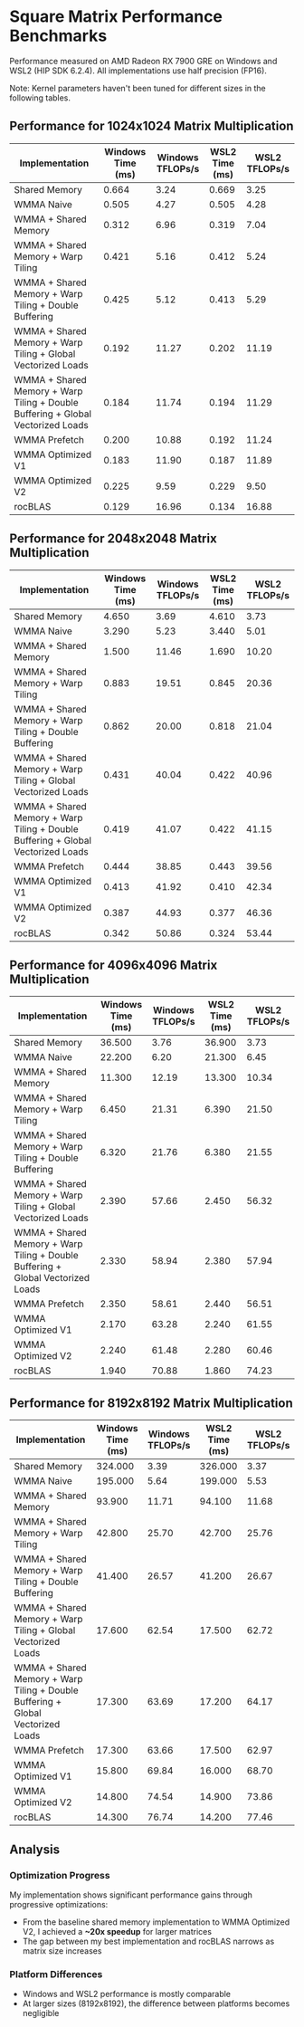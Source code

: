 # Square Matrix Performance Benchmarks

Performance measured on AMD Radeon RX 7900 GRE on Windows and WSL2 (HIP SDK 6.2.4). All implementations use half precision (FP16).

Note: Kernel parameters haven't been tuned for different sizes in the following tables.

## Performance for 1024x1024 Matrix Multiplication
| Implementation | Windows Time (ms) | Windows TFLOPs/s | WSL2 Time (ms) | WSL2 TFLOPs/s |
|----------------|-------------------|-------------------|----------------|---------------|
| Shared Memory | 0.664 | 3.24 | 0.669 | 3.25 |
| WMMA Naive | 0.505 | 4.27 | 0.505 | 4.28 |
| WMMA + Shared Memory | 0.312 | 6.96 | 0.319 | 7.04 |
| WMMA + Shared Memory + Warp Tiling | 0.421 | 5.16 | 0.412 | 5.24 |
| WMMA + Shared Memory + Warp Tiling + Double Buffering | 0.425 | 5.12 | 0.413 | 5.29 |
| WMMA + Shared Memory + Warp Tiling + Global Vectorized Loads | 0.192 | 11.27 | 0.202 | 11.19 |
| WMMA + Shared Memory + Warp Tiling + Double Buffering + Global Vectorized Loads | 0.184 | 11.74 | 0.194 | 11.29 |
| WMMA Prefetch | 0.200 | 10.88 | 0.192 | 11.24 |
| WMMA Optimized V1 | 0.183 | 11.90 | 0.187 | 11.89 |
| WMMA Optimized V2 | 0.225 | 9.59 | 0.229 | 9.50 |
| rocBLAS | 0.129 | 16.96 | 0.134 | 16.88 |

## Performance for 2048x2048 Matrix Multiplication
| Implementation | Windows Time (ms) | Windows TFLOPs/s | WSL2 Time (ms) | WSL2 TFLOPs/s |
|----------------|-------------------|-------------------|----------------|---------------|
| Shared Memory | 4.650 | 3.69 | 4.610 | 3.73 |
| WMMA Naive | 3.290 | 5.23 | 3.440 | 5.01 |
| WMMA + Shared Memory | 1.500 | 11.46 | 1.690 | 10.20 |
| WMMA + Shared Memory + Warp Tiling | 0.883 | 19.51 | 0.845 | 20.36 |
| WMMA + Shared Memory + Warp Tiling + Double Buffering | 0.862 | 20.00 | 0.818 | 21.04 |
| WMMA + Shared Memory + Warp Tiling + Global Vectorized Loads | 0.431 | 40.04 | 0.422 | 40.96 |
| WMMA + Shared Memory + Warp Tiling + Double Buffering + Global Vectorized Loads | 0.419 | 41.07 | 0.422 | 41.15 |
| WMMA Prefetch | 0.444 | 38.85 | 0.443 | 39.56 |
| WMMA Optimized V1 | 0.413 | 41.92 | 0.410 | 42.34 |
| WMMA Optimized V2 | 0.387 | 44.93 | 0.377 | 46.36 |
| rocBLAS | 0.342 | 50.86 | 0.324 | 53.44 |

## Performance for 4096x4096 Matrix Multiplication
| Implementation | Windows Time (ms) | Windows TFLOPs/s | WSL2 Time (ms) | WSL2 TFLOPs/s |
|----------------|-------------------|-------------------|----------------|---------------|
| Shared Memory | 36.500 | 3.76 | 36.900 | 3.73 |
| WMMA Naive | 22.200 | 6.20 | 21.300 | 6.45 |
| WMMA + Shared Memory | 11.300 | 12.19 | 13.300 | 10.34 |
| WMMA + Shared Memory + Warp Tiling | 6.450 | 21.31 | 6.390 | 21.50 |
| WMMA + Shared Memory + Warp Tiling + Double Buffering | 6.320 | 21.76 | 6.380 | 21.55 |
| WMMA + Shared Memory + Warp Tiling + Global Vectorized Loads | 2.390 | 57.66 | 2.450 | 56.32 |
| WMMA + Shared Memory + Warp Tiling + Double Buffering + Global Vectorized Loads | 2.330 | 58.94 | 2.380 | 57.94 |
| WMMA Prefetch | 2.350 | 58.61 | 2.440 | 56.51 |
| WMMA Optimized V1 | 2.170 | 63.28 | 2.240 | 61.55 |
| WMMA Optimized V2 | 2.240 | 61.48 | 2.280 | 60.46 |
| rocBLAS | 1.940 | 70.88 | 1.860 | 74.23 |

## Performance for 8192x8192 Matrix Multiplication
| Implementation | Windows Time (ms) | Windows TFLOPs/s | WSL2 Time (ms) | WSL2 TFLOPs/s |
|----------------|-------------------|-------------------|----------------|---------------|
| Shared Memory | 324.000 | 3.39 | 326.000 | 3.37 |
| WMMA Naive | 195.000 | 5.64 | 199.000 | 5.53 |
| WMMA + Shared Memory | 93.900 | 11.71 | 94.100 | 11.68 |
| WMMA + Shared Memory + Warp Tiling | 42.800 | 25.70 | 42.700 | 25.76 |
| WMMA + Shared Memory + Warp Tiling + Double Buffering | 41.400 | 26.57 | 41.200 | 26.67 |
| WMMA + Shared Memory + Warp Tiling + Global Vectorized Loads | 17.600 | 62.54 | 17.500 | 62.72 |
| WMMA + Shared Memory + Warp Tiling + Double Buffering + Global Vectorized Loads | 17.300 | 63.69 | 17.200 | 64.17 |
| WMMA Prefetch | 17.300 | 63.66 | 17.500 | 62.97 |
| WMMA Optimized V1 | 15.800 | 69.84 | 16.000 | 68.70 |
| WMMA Optimized V2 | 14.800 | 74.54 | 14.900 | 73.86 |
| rocBLAS | 14.300 | 76.74 | 14.200 | 77.46 |

## Analysis

### Optimization Progress
My implementation shows significant performance gains through progressive optimizations:
- From the baseline shared memory implementation to WMMA Optimized V2, I achieved a **~20x speedup** for larger matrices
- The gap between my best implementation and rocBLAS narrows as matrix size increases

### Platform Differences
- Windows and WSL2 performance is mostly comparable
- At larger sizes (8192x8192), the difference between platforms becomes negligible